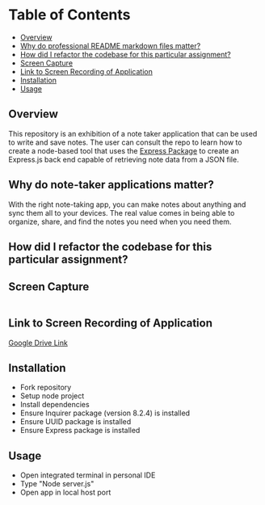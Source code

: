 # Table of Contents

  - [Overview](#overview)
  - [Why do professional README markdown files matter?](#why-do-professional-readme-markdown-files-matter)
  - [How did I refactor the codebase for this particular assignment?](#how-did-i-refactor-the-codebase-for-this-particular-assignment)
  - [Screen Capture](#screen-capture)
  - [Link to Screen Recording of Application](#link-to-screen-recording-of-application)
  - [Installation](#installation)
  - [Usage](#usage)
  
## Overview
This repository is an exhibition of a note taker application that can be used to write and save notes. The user can consult the repo to learn how to create a node-based tool that uses the <a href="https://www.npmjs.com/package/express" target="_blank">Express Package</a> to create an Express.js back end capable of retrieving note data from a JSON file. 

## Why do note-taker applications matter?
With the right note-taking app, you can make notes about anything and sync them all to your devices. The real value comes in being able to organize, share, and find the notes you need when you need them.

## How did I refactor the codebase for this particular assignment?


## Screen Capture
![]()

## Link to Screen Recording of Application
[Google Drive Link]()

## Installation

  - Fork repository
  - Setup node project
  - Install dependencies
  - Ensure Inquirer package (version 8.2.4) is installed
  - Ensure UUID package is installed
  - Ensure Express package is installed
## Usage

  - Open integrated terminal in personal IDE
  - Type "Node server.js"
  - Open app in local host port
